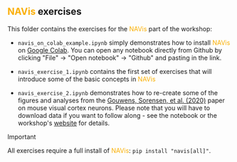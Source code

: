 ## <span style="color:rgb(250,175,3)">NAVis</span> exercises

This folder contains the exercises for the <span style="color:rgb(250,175,3)">NAVis</span> part of the workshop:

- `navis_on_colab_example.ipynb` simply demonstrates how to install <span style="color:rgb(250,175,3)">NAVis</span> on [Google Colab](https://colab.research.google.com/). You can open any notebook directly from Github by clicking "File" -> "Open notebook" -> "Github" and pasting in the link.

- `navis_exercise_1.ipynb` contains the first set of exercises that will introduce some of the basic concepts in <span style="color:rgb(250,175,3)">NAVis</span>

- `navis_exercise_2.ipynb` demonstrates how to re-create some of the figures and analyses from the [Gouwens, Sorensen, et al. (2020)](https://pubmed.ncbi.nlm.nih.gov/33186530/) paper on mouse visual cortex neurons. Please note that you will have to download data if you want to follow along - see the notebook or the workshop's [website](https://navis-org.github.io/neuropython2024/) for details.

> [!IMPORTANT]
> All exercises require a full install of <span style="color:rgb(250,175,3)">NAVis</span>: `pip install "navis[all]"`.
